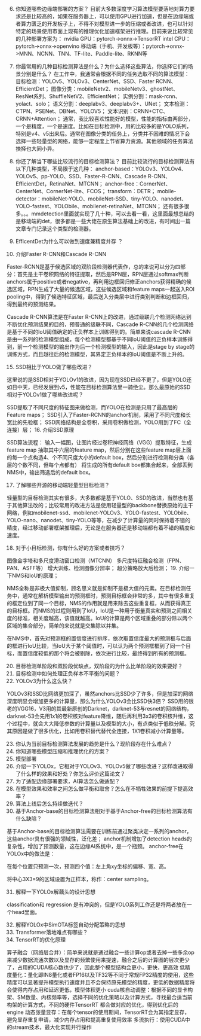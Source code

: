 

6. 你知道哪些边缘端部署的方案？
   目前大多数深度学习算法模型要落地对算力要求还是比较高的，如果在服务器上，可以使用GPU进行加速，但是在边缘端或者算力匮乏的开发板子上，不得不对模型进一步的压缩或者改进，也可以针对特定的场景使用市面上现有的推理优化加速框架进行推理。目前来说比较常见的几种部署方案为：
   nvidia GPU：pytorch->onnx->TensorRT
   intel CPU： pytorch->onnx->openvino
   移动端（手机、开发板等）：pytorch->onnx->MNN、NCNN、TNN、TF-lite、Paddle-lite、RKNN等
7. 你最常用的几种目标检测算法是什么？为什么选择这些算法，你选择它们的场景分别是什么？
   在工作中，我通常会根据不同的任务选取不同的算法模型：
   目标检测：YOLOv5、YOLOv3、CenterNet、SSD、Faster RCNN、EfficientDet；
   图像分类：mobileNetv2、mobileNetv3、ghostNet、ResNet系列、ShuffleNetV2、EfficientNet；
   实例分割：mask-rcnn、yolact、solo；
   语义分割：deeplabv3、deeplabv3+、UNet；
   文本检测：CTPN、PSENet、DBNet、YOLOV5；
   文本识别：CRNN+CTC、CRNN+Attention；
   通常，我比较喜欢性能好的模型，性能的指标由两部分，一个是精度，一个是速度。比如在目标检测中，用的比较多的是YOLO系列，特别是v4、v5出来后。通常在图像分类的任务上，分类并不困难的情况下会选择一些轻量型的网络，能够一定程度上节省算力资源。其他领域的任务算法抉择也大同小异。



12. 你还了解当下哪些比较流行的目标检测算法？
    目前比较流行的目标检测算法有以下几种类型，不局限于这几种：
    anchor-based：YOLOv3、YOLOv4、YOLOv5、pp-YOLO、SSD、Faster-R-CNN、Cascade R-CNN、EfficientDet，RetinaNet、MTCNN；
    anchor-free：CornerNet、CenterNet、CornerNet-lite、FCOS；
    transform：DETR；
    mobile-detector：mobileNet-YOLO、mobileNet-SSD、tiny-YOLO、nanodet、YOLO-fastest、YOLObile、mobilenet-retinaNet、MTCNN；
    还有很多很多。。。mmdetection里面就实现了几十种，可以去看一看，这里面最想总结的是移动端的det，很多都是一些大佬在原生算法基础上的改进，有时间出一篇文章专门记录这个类型的检测器。
13. EfficentDet为什么可以做到速度兼精度并存 ？
14. 介绍Faster R-CNN和Cascade R-CNN

Faster-RCNN是基于候选区域的双阶段检测器代表作，总的来说可以分为四部分：首先是主干卷积网络的特征提取，然后是RPN层，RPN层通过softmax判断anchors属于positive或者negative，再利用边框回归修正anchors获得精确的候选区域，RPN生成了大量的候选区域，这些候选区域和feature maps一起送入ROI pooling中，得到了候选特征区域，最后送入分类层中进行类别判断和边框回归，得到最终的预测结果。

Cascade R-CNN算法是在Faster R-CNN上的改进，通过级联几个检测网络达到不断优化预测结果的目的，预普通的级联不同，Cascade R-CNN的几个检测网络是基于不同的IoU阈值确定的正负样本上训练得到的。简单来说cascade R-CNN是由一系列的检测模型组成，每个检测模型都基于不同IoU阈值的正负样本训练得到，前一个检测模型的输出作为后一个检测模型的输入，因此是stage by stage的训练方式，而且越往后的检测模型，其界定正负样本的IoU阈值是不断上升的。

15. SSD相比于YOLO做了哪些改进？

这里说的是SSD相对于YOLOv1的改进，因为现在SSD已经不更了，但是YOLO还如日中天，已经发展到v5，性能在目标检测算法里一骑绝尘。那么最原始的SSD相对于YOLOv1做了哪些改进呢？

SSD提取了不同尺度的特征图来做检测，而YOLO在检测是只用了最高层的Feature maps；
SSD引入了Faster-RCNN的anchor机制，采用了不同尺度和长宽比的先验框；
SSD网络结构是全卷积，采用卷积做检测，YOLO用到了FC（全连接）层；
16. 介绍SSD原理

SSD算法流程：
输入一幅图，让图片经过卷积神经网络（VGG）提取特征，生成feature map
抽取其中六层的feature map，然后分别在这些feature map层上面的每一个点构造4、个不同尺度大小的default box，然后分别进行检测和分类（各层的个数不同，但每个点都有）
将生成的所有default box都集合起来，全部丢到NMS中，输出筛选后的default box。

17. 了解哪些开源的移动端轻量型目标检测？

轻量型的目标检测其实有很多，大多数都是基于YOLO、SSD的改进，当然也有基于其他算法改的；比较常用的改进方法是使用轻量型的backbone替换原始的主干网络，例如mobilenet-ssd、mobilenet-YOLOv3、YOLO-fastest、YOLObile、YOLO-nano、nanodet、tiny-YOLO等等，在减少了计算量的同时保持着不错的精度，经过移动部署框架推理后，无论是在服务器还是移动端都有着不错的精度和速度。

18. 对于小目标检测，你有什么好的方案或者技巧？

图像金字塔和多尺度滑动窗口检测（MTCNN）
多尺度特征融合检测（FPN、PAN、ASFF等）
增大训练、检测图像分辨率；
超分策略放大后检测；
19. 介绍一下NMS和IoU的原理；

NMS全称是非极大值抑制，顾名思义就是抑制不是极大值的元素。在目标检测任务中，通常在解析模型输出的预测框时，预测目标框会非常的多，其中有很多重复的框定位到了同一个目标，NMS的作用就是用来除去这些重复框，从而获得真正的目标框。而NMS的过程则用到了IoU，IoU是一种用于衡量真实和预测之间相关度的标准，相关度越高，该值就越高。IoU的计算是两个区域重叠的部分除以两个区域的集合部分，简单的来说就是交集除以并集。

在NMS中，首先对预测框的置信度进行排序，依次取置信度最大的预测框与后面的框进行IoU比较，当IoU大于某个阈值时，可以认为两个预测框框到了同一个目标，而置信度较低的那个将会被剔除，依次进行比较，最终得到所有的预测框。

20. 目标检测单阶段和双阶段优缺点，双阶段的为什么比单阶段的效果要好？
21. 目标检测中如何处理正负样本不平衡的问题？
22. YOLOv3为什么这么快？

YOLOv3和SSD比网络更加深了，虽然anchors比SSD少了许多，但是加深的网络深度明显会增加更多的计算量，那么为什么YOLOv3会比SSD快3倍？
SSD用的很老的VGG16，V3用的其最新原创的Darknet，darknet-53与resnet的网络结构，darknet-53会先用1x1的卷积核对feature降维，随后再利用3x3的卷积核升维，这个过程中，就会大大降低参数的计算量以及模型的大小，有点类似于低秩分解。究其原因是做了很多优化，比如用卷积替代替代全连接，1X1卷积减小计算量等。

23. 你认为当前目标检测算法发展的趋势是什么？现阶段存在什么难点？
24. 你知道哪些模型压缩和推理优化的方案？
25. 模型部署
26. 介绍一下YOLOx，它相对于YOLOv3、YOLOv5做了哪些改进？这样改进取得了什么样的效果和好处？你怎么评价这篇论文？
27. 为了适配边缘部署要求，AI算法怎么做适配？
28. 在模型效果和效率之间怎么做平衡和取舍？怎么在不牺牲效果的前提下提高效率？
29. 算法上线后怎么持续做迭代？
30. 基于Anchor-base的目标检测算法相对于基于Anchor-free的目标检测算法有什么缺陷？

基于Anchor-base的目标检测算法需要在训练前通过聚类决定一系列的anchor，这些anchor具有很强的领域性，泛化差；
anchor机制增加了detection heads的复杂性，增加了预测数量，这在边缘AI系统中，是一个瓶颈。
anchor-free在YOLOx中的做法是：

在每个位置只预测一次，预测四个值：左上角xy坐标的偏移、宽、高。

将中心3X3=9的区域设置为正样本，称作：center sampling。

31. 解释一下YOLOx解藕头的设计思想

classification和 regression 是有冲突的，但是YOLO系列工作还是将两者放在一个head里面。

32. 解释YOLOx中SimOTA标签自动分配策略的思想
33. Transformer落地难点有哪些？
34. TensorRT的优化原理

算子融合（网络层合并）：简单来说就是通过融合一些计算op或者去掉一些多余op来减少数据流通次数以及显存的频繁使用来提速，融合之后的计算图的层次更少了，占用的CUDA核心数也少了，因此整个模型结构会更小，更快，更高效
低精度量化：量化即IN8量化或者FP16以及TF32等不同于常规FP32精度的使用，这些精度可以显著提升模型执行速度并且不会保持原先模型的精度，更低的数据精度将会使得内存占用和延迟更低，模型体积更小
cuda核自动调整：根据不同的显卡构架、SM数量、内核频率等，选择不同的优化策略以及计算方式，寻找最合适当前构架的计算方式，不同的硬件TensorRT 都会做对应的优化，得到优化后的engine
动态张量显存：在每个tensor的使用期间，TensorRT会为其指定显存，避免显存重复申请，减少内存占用和提高重复使用效率
多流执行：使用CUDA中的stream技术，最大化实现并行操作

